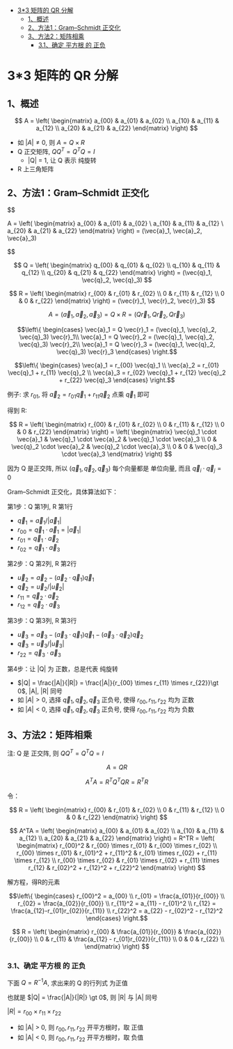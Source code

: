 - [3*3 矩阵的 QR 分解](#33-矩阵的-qr-分解)
  - [1、概述](#1概述)
  - [2、方法1：Gram–Schmidt 正交化](#2方法1gramschmidt-正交化)
  - [3、方法2：矩阵相乘](#3方法2矩阵相乘)
    - [3.1、确定 平方根 的 正负](#31确定-平方根-的-正负)

# 3*3 矩阵的 QR 分解

## 1、概述

$$
A = \left(
    \begin{matrix}
    a_{00} & a_{01} & a_{02} \\
    a_{10} & a_{11} & a_{12} \\
    a_{20} & a_{21} & a_{22}
    \end{matrix}
\right)
$$

+ 如 $|A| \ne 0$, 则 $A = Q \times R$
+ Q 正交矩阵, $QQ^T = Q^TQ = I$
    - |Q| = 1, 让 Q 表示 纯旋转
+ R 上三角矩阵

## 2、方法1：Gram–Schmidt 正交化

$$

A = \left(
    \begin{matrix}
    a_{00} & a_{01} & a_{02} \\
    a_{10} & a_{11} & a_{12} \\
    a_{20} & a_{21} & a_{22}
    \end{matrix}
\right) = (\vec{a}_1, \vec{a}_2, \vec{a}_3)

$$

$$
Q = \left(
    \begin{matrix}
    q_{00} & q_{01} & q_{02} \\
    q_{10} & q_{11} & q_{12} \\
    q_{20} & q_{21} & q_{22}
    \end{matrix}
\right) = (\vec{q}_1, \vec{q}_2, \vec{q}_3)
$$

$$
R = \left(
    \begin{matrix}
    r_{00} & r_{01} & r_{02} \\
    0 & r_{11} & r_{12} \\
    0 & 0 & r_{22}
    \end{matrix}
\right) = (\vec{r}_1, \vec{r}_2, \vec{r}_3)
$$

$$
A = (\vec{a}_1, \vec{a}_2, \vec{a}_3) = Q \times R = (Q \vec{r}_1, Q \vec{r}_2, Q\vec{r}_3)
$$

$$\left\{
    \begin{cases}
        \vec{a}_1 = Q \vec{r}_1 = (\vec{q}_1, \vec{q}_2, \vec{q}_3) \vec{r}_1\\ 
        \vec{a}_1 = Q \vec{r}_2 = (\vec{q}_1, \vec{q}_2, \vec{q}_3) \vec{r}_2\\
        \vec{a}_1 = Q \vec{r}_3 = (\vec{q}_1, \vec{q}_2, \vec{q}_3) \vec{r}_3
    \end{cases}
\right.$$

$$\left\{
    \begin{cases}
        \vec{a}_1 = r_{00} \vec{q}_1 \\ 
        \vec{a}_2 = r_{01} \vec{q}_1 + r_{11} \vec{q}_2 \\
        \vec{a}_3 = r_{02} \vec{q}_1 + r_{12} \vec{q}_2  + r_{22} \vec{q}_3 
    \end{cases}
\right.$$

例子: 求 $r_{01}$, 将 $\vec{a}_2 = r_{01} \vec{q}_1 + r_{11} \vec{q}_2$ 点乘 $\vec{q}_1$ 即可

得到 R:

$$
R = \left(
    \begin{matrix}
    r_{00} & r_{01} & r_{02} \\
    0 & r_{11} & r_{12} \\
    0 & 0 & r_{22}
    \end{matrix}
\right) = \left(
    \begin{matrix}
    \vec{q}_1 \cdot \vec{a}_1 & \vec{q}_1 \cdot \vec{a}_2 & \vec{q}_1 \cdot \vec{a}_3 \\
    0 & \vec{q}_2 \cdot \vec{a}_2 & \vec{q}_2 \cdot \vec{a}_3 \\
    0 & 0 & \vec{q}_3 \cdot \vec{a}_3
    \end{matrix} 
\right)
$$

因为 Q 是正交阵, 所以 $(\vec{q}_1, \vec{q}_2, \vec{q}_3)$ 每个向量都是 单位向量, 而且 $\vec{q}_i \cdot \vec{q}_j = 0$

Gram–Schmidt 正交化，具体算法如下：

第1步：Q 第1列, R 第1行

+ $\vec{q}_1 = \vec{a}_1 / |\vec{a}_1|$
+ $r_{00} = \vec{q}_1 \cdot \vec{a}_1 = |\vec{a}_1|$
+ $r_{01} = \vec{q}_1 \cdot \vec{a}_2$
+ $r_{02} = \vec{q}_1 \cdot \vec{a}_3$

第2步：Q 第2列, R 第2行

+ $\vec{u}_2 = \vec{a}_2 - (\vec{a}_2 \cdot \vec{q}_1)\vec{q}_1$
+ $\vec{q}_2 = \vec{u}_2 / |\vec{u}_2|$
+ $r_{11} = \vec{q}_2 \cdot \vec{a}_2$
+ $r_{12} = \vec{q}_2 \cdot \vec{a}_3$

第3步：Q 第3列, R 第3行

+ $\vec{u}_3 = \vec{a}_3 - (\vec{a}_3 \cdot \vec{q}_1)\vec{q}_1 - (\vec{a}_3 \cdot \vec{q}_2)\vec{q}_2$
+ $\vec{q}_3 = \vec{u}_3 / |\vec{u}_3|$
+ $r_{22} = \vec{q}_3 \cdot \vec{a}_3$

第4步：让 |Q| 为 正数，总是代表 纯旋转

+ $|Q| = \frac{|A|}{|R|} = \frac{|A|}{r_{00} \times r_{11} \times r_{22}}\gt 0$, |A|, |R| 同号
+ 如 $|A| \gt 0$, 选择 $\vec{q}_1, \vec{q}_2, \vec{q}_3$ 正负号, 使得 $r_{00}, r_{11}, r_{22}$ 均为 正数
+ 如 $|A| \lt 0$, 选择 $\vec{q}_1, \vec{q}_2, \vec{q}_3$ 正负号, 使得 $r_{00}, r_{11}, r_{22}$ 均为 负数

## 3、方法2：矩阵相乘

注: Q 是 正交阵, 则 $QQ^T=Q^TQ=I$

$$A = QR$$

$$A^TA = R^TQ^TQR = R^TR$$

令：

$$
R = \left(
    \begin{matrix}
    r_{00} & r_{01} & r_{02} \\
    0 & r_{11} & r_{12} \\
    0 & 0 & r_{22}
    \end{matrix}
\right)
$$

$$
A^TA = \left(
    \begin{matrix}
    a_{00} & a_{01} & a_{02} \\
    a_{10} & a_{11} & a_{12} \\
    a_{20} & a_{21} & a_{22}
    \end{matrix}
\right) = R^TR = \left(
    \begin{matrix}
    r_{00}^2 & r_{00} \times r_{01} & r_{00} \times r_{02} \\
    r_{00} \times r_{01} & r_{01}^2 + r_{11}^2 & r_{01} \times r_{02} + r_{11} \times r_{12} \\
    r_{00} \times r_{02} & r_{01} \times r_{02} + r_{11} \times r_{12} & r_{02}^2 + r_{12}^2 + r_{22}^2
    \end{matrix}
\right)
$$

解方程，得R的元素

$$\left\{
    \begin{cases}
        r_{00}^2 = a_{00} \\
        r_{01} = \frac{a_{01}}{r_{00}} \\ 
        r_{02} = \frac{a_{02}}{r_{00}} \\ 
        r_{11}^2 = a_{11} - r_{01}^2 \\ 
        r_{12} = \frac{a_{12}-r_{01}r_{02}}{r_{11}} \\ 
        r_{22}^2 = a_{22} - r_{02}^2 - r_{12}^2
    \end{cases}
\right.$$

$$
R = \left(
    \begin{matrix}
    r_{00} & \frac{a_{01}}{r_{00}} & \frac{a_{02}}{r_{00}} \\
    0 & r_{11} & \frac{a_{12} - r_{01}r_{02}}{r_{11}} \\
    0 & 0 & r_{22} \\
    \end{matrix}
\right)
$$

### 3.1、确定 平方根 的 正负

下面 $Q = R^{-1}A$, 求出来的 Q 的行列式 为正值

也就是 $|Q| = \frac{|A|}{|R|} \gt 0$, 则 |R| 与 |A| 同号

$|R| = r_{00} \times r_{11} \times r_{22}$

+ 如 |A| > 0, 则 $r_{00}, r_{11}, r_{22}$ 开平方根时，取 正值
+ 如 |A| < 0, 则 $r_{00}, r_{11}, r_{22}$ 开平方根时，取 负值

